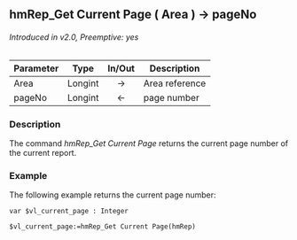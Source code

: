## hmRep_Get Current Page ( Area ) → pageNo
###### Introduced in v2.0, Preemptive: yes

|Parameter|Type|In/Out|Description
|---|---|:---:|---
|Area|Longint|→|Area reference
|pageNo|Longint|←|page number

### Description
The command *hmRep_Get Current Page* returns the current page number of the current report.

### Example
The following example returns the current page number:

```4d
var $vl_current_page : Integer

$vl_current_page:=hmRep_Get Current Page(hmRep)
```
